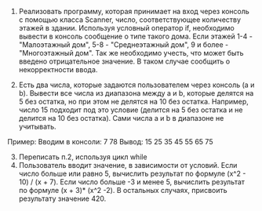 1) Реализовать программу, которая принимает на вход через консоль
с помощью класса Scanner, число, соответствующее количеству этажей в здании.
Используя условный оператор if, необходимо вывести в консоль
сообщение о типе такого дома.
Если этажей 1-4 - "Малоэтажный дом", 5-8 - "Среднеэтажный дом",
9 и более - "Многоэтажный дом". Так же необходимо учесть, что может
быть введено отрицательное значение. В таком случае сообщить о некорректности ввода.

2) Есть два числа, которые задаются пользователем через консоль (a и b).
Вывести все числа из диапазона между a и b, которые делятся на 5 без остатка, но
при этом не делятся на 10 без остатка. Например, число 15 подходит под
это условие (делится на 5 без остатка и не делится на 10 без остатка).
Сами числа a и b в диапазоне не учитывать.

Пример: Вводим в консоли: 7 78
Вывод: 15 25 35 45 55 65 75

3) Переписать п.2, используя цикл while
4) Пользователь вводит значение, в зависимости от условий.
Если число больше или равно 5, вычислить результат по формуле (x^2 - 10) / (x + 7).
Если число больше -3 и менее 5, вычислить результат по формуле (x + 3)* (x^2 -2).
В остальных случаях, присвоить результату значение 420.